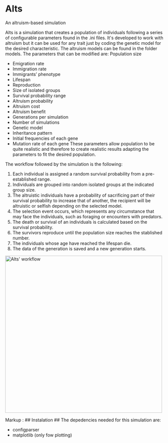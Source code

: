 # Alts
An altruism-based simulation

Alts is a simulation that creates a population of individuals following a series of configurable parameters found in the .ini files. It's developed to work with altruism but it can be used for any trait just by coding the genetic model for the desired characteristic. The altruism models can be found in the folder models. The parameters that can be modified are:
Population size
* Emigration rate
* Immigration rate
* Immigrants’ phenotype
* Lifespan
* Reproduction
* Size of isolated groups
* Survival probability range
* Altruism probability
* Altruism cost
* Altruism benefit
* Generations per simulation
* Number of simulations
* Genetic model
* Inheritance pattern
* Initial frequencies of each gene
* Mutation rate of each gene
These parameters allow population to be quite realistic and therefore to create realistic results adapting the parameters to fit the desired population.

The workflow followed by the simulation is the following:
1. Each individual is assigned a random survival probability from a pre-established range.
2. Individuals are  grouped into random isolated groups at the indicated group size.
3. The altruistic individuals have a probability of sacrificing part of their survival probability to increase that of another, the recipient will be altruistic or selfish depending on the selected model.
4. The selection event occurs, which represents any circumstance that may face the individuals, such as foraging or encounters with predators.
5. The death or survival of an individuals is calculated based on the survival probability.
6. The survivors reproduce until the population size reaches the stablished number.
7. The individuals whose age have reached the lifespan die.
8. The data of the generation is saved and a new generation starts.

<img src="https://user-images.githubusercontent.com/96572489/169368620-0119429d-8488-45b5-b090-b92f7a67556b.png" alt="Alts' workflow" width="500"/>

Markup :  ## Instalation ##
The depedencies needed for this simulation are:
* configparser
* matplotlib (only fow plotting)



